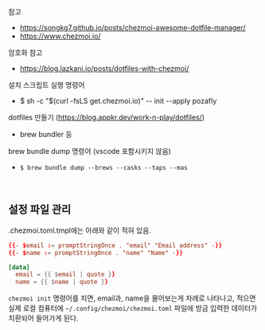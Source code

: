 참고

- https://songkg7.github.io/posts/chezmoi-awesome-dotfile-manager/
- https://www.chezmoi.io/

암호화 참고

- https://blog.lazkani.io/posts/dotfiles-with-chezmoi/

설치 스크립트 실행 명령어

- $ sh -c "$(curl -fsLS get.chezmoi.io)" -- init --apply pozafly

dotfiles 만들기 (https://blog.appkr.dev/work-n-play/dotfiles/)

- brew bundler 등

brew bundle dump 명령어 (vscode 포함시키지 않음)

- `$ brew bundle dump --brews --casks --taps --mas`

<br/>

## 설정 파일 관리

.chezmoi.toml.tmpl에는 아래와 같이 적혀 있음.

```toml
{{- $email := promptStringOnce . "email" "Email address" -}}
{{- $name := promptStringOnce . "name" "Name" -}}

[data]
  email = {{ $email | quote }}
  name = {{ $name | quote }}
```

`chezmoi init` 명령어를 치면, email과, name을 물어보는게 차례로 나타나고, 적으면 실제 로컬 컴퓨터에 `~/.config/chezmoi/chezmoi.toml` 파일에 방금 입력한 데이터가 치환되어 들어가게 된다.

<br/>
